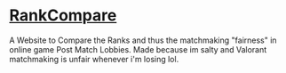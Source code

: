 # [RankCompare](https://yldrax.github.io/RankCompare)
  A Website to Compare the Ranks and thus the matchmaking "fairness" in online game Post Match Lobbies.
  Made because im salty and Valorant matchmaking is unfair whenever i'm losing lol.
